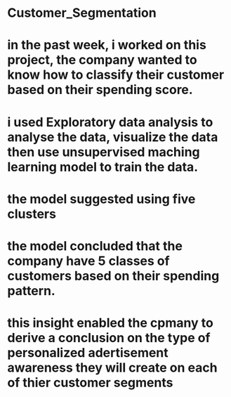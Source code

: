 # Customer_Segmentation
# in the past week, i worked on this project, the company wanted to know how to classify their customer based on their spending score.
# i used Exploratory data analysis to analyse the data, visualize the data then use unsupervised maching learning model to train the data. 
# the model suggested using five clusters 
# the model concluded that the company have 5 classes of customers based on their spending pattern.
# this insight enabled the cpmany to derive a conclusion on the type of personalized adertisement awareness they will create on each of thier customer segments
